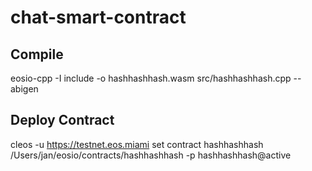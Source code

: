 # chat-smart-contract

## Compile
eosio-cpp -I include -o hashhashhash.wasm src/hashhashhash.cpp --abigen          

## Deploy Contract
cleos -u https://testnet.eos.miami set contract hashhashhash /Users/jan/eosio/contracts/hashhashhash -p hashhashhash@active 
